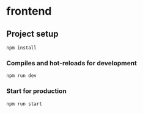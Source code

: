 # frontend

## Project setup
```
npm install
```

### Compiles and hot-reloads for development
```
npm run dev
```

### Start for production
```
npm run start
```
